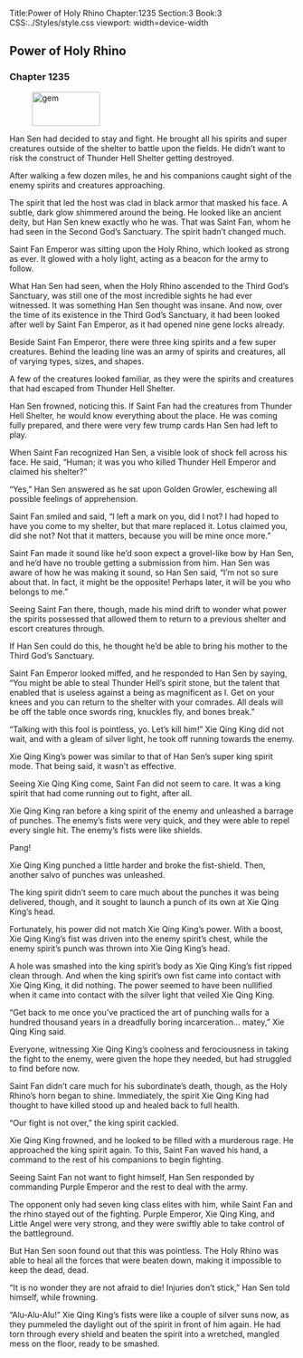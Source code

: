Title:Power of Holy Rhino 
Chapter:1235 
Section:3 
Book:3 
CSS:../Styles/style.css 
viewport: width=device-width
  
## Power of Holy Rhino
### Chapter 1235
  
<figure>
	<img src="../Images/gem.gif" alt="gem" id="gem" width="120" height="60" />
</figure>
  

  
Han Sen had decided to stay and fight. He brought all his spirits and super creatures outside of the shelter to battle upon the fields. He didn’t want to risk the construct of Thunder Hell Shelter getting destroyed.

After walking a few dozen miles, he and his companions caught sight of the enemy spirits and creatures approaching.

The spirit that led the host was clad in black armor that masked his face. A subtle, dark glow shimmered around the being. He looked like an ancient deity, but Han Sen knew exactly who he was. That was Saint Fan, whom he had seen in the Second God’s Sanctuary. The spirit hadn’t changed much.

Saint Fan Emperor was sitting upon the Holy Rhino, which looked as strong as ever. It glowed with a holy light, acting as a beacon for the army to follow.

What Han Sen had seen, when the Holy Rhino ascended to the Third God’s Sanctuary, was still one of the most incredible sights he had ever witnessed. It was something Han Sen thought was insane. And now, over the time of its existence in the Third God’s Sanctuary, it had been looked after well by Saint Fan Emperor, as it had opened nine gene locks already.

Beside Saint Fan Emperor, there were three king spirits and a few super creatures. Behind the leading line was an army of spirits and creatures, all of varying types, sizes, and shapes.

A few of the creatures looked familiar, as they were the spirits and creatures that had escaped from Thunder Hell Shelter.

Han Sen frowned, noticing this. If Saint Fan had the creatures from Thunder Hell Shelter, he would know everything about the place. He was coming fully prepared, and there were very few trump cards Han Sen had left to play.

When Saint Fan recognized Han Sen, a visible look of shock fell across his face. He said, “Human; it was you who killed Thunder Hell Emperor and claimed his shelter?”

“Yes,” Han Sen answered as he sat upon Golden Growler, eschewing all possible feelings of apprehension.

Saint Fan smiled and said, “I left a mark on you, did I not? I had hoped to have you come to my shelter, but that mare replaced it. Lotus claimed you, did she not? Not that it matters, because you will be mine once more.”

Saint Fan made it sound like he’d soon expect a grovel-like bow by Han Sen, and he’d have no trouble getting a submission from him. Han Sen was aware of how he was making it sound, so Han Sen said, “I’m not so sure about that. In fact, it might be the opposite! Perhaps later, it will be you who belongs to me.”

Seeing Saint Fan there, though, made his mind drift to wonder what power the spirits possessed that allowed them to return to a previous shelter and escort creatures through.

If Han Sen could do this, he thought he’d be able to bring his mother to the Third God’s Sanctuary.

Saint Fan Emperor looked miffed, and he responded to Han Sen by saying, “You might be able to steal Thunder Hell’s spirit stone, but the talent that enabled that is useless against a being as magnificent as I. Get on your knees and you can return to the shelter with your comrades. All deals will be off the table once swords ring, knuckles fly, and bones break.”

“Talking with this fool is pointless, yo. Let’s kill him!” Xie Qing King did not wait, and with a gleam of silver light, he took off running towards the enemy.

Xie Qing King’s power was similar to that of Han Sen’s super king spirit mode. That being said, it wasn’t as effective.

Seeing Xie Qing King come, Saint Fan did not seem to care. It was a king spirit that had come running out to fight, after all.

Xie Qing King ran before a king spirit of the enemy and unleashed a barrage of punches. The enemy’s fists were very quick, and they were able to repel every single hit. The enemy’s fists were like shields.

Pang!

Xie Qing King punched a little harder and broke the fist-shield. Then, another salvo of punches was unleashed.

The king spirit didn’t seem to care much about the punches it was being delivered, though, and it sought to launch a punch of its own at Xie Qing King’s head.

Fortunately, his power did not match Xie Qing King’s power. With a boost, Xie Qing King’s fist was driven into the enemy spirit’s chest, while the enemy spirit’s punch was thrown into Xie Qing King’s head.

A hole was smashed into the king spirit’s body as Xie Qing King’s fist ripped clean through. And when the king spirit’s own fist came into contact with Xie Qing King, it did nothing. The power seemed to have been nullified when it came into contact with the silver light that veiled Xie Qing King.

“Get back to me once you’ve practiced the art of punching walls for a hundred thousand years in a dreadfully boring incarceration… matey,” Xie Qing King said.

Everyone, witnessing Xie Qing King’s coolness and ferociousness in taking the fight to the enemy, were given the hope they needed, but had struggled to find before now.

Saint Fan didn’t care much for his subordinate’s death, though, as the Holy Rhino’s horn began to shine. Immediately, the spirit Xie Qing King had thought to have killed stood up and healed back to full health.

“Our fight is not over,” the king spirit cackled.

Xie Qing King frowned, and he looked to be filled with a murderous rage. He approached the king spirit again. To this, Saint Fan waved his hand, a command to the rest of his companions to begin fighting.

Seeing Saint Fan not want to fight himself, Han Sen responded by commanding Purple Emperor and the rest to deal with the army.

The opponent only had seven king class elites with him, while Saint Fan and the rhino stayed out of the fighting. Purple Emperor, Xie Qing King, and Little Angel were very strong, and they were swiftly able to take control of the battleground.

But Han Sen soon found out that this was pointless. The Holy Rhino was able to heal all the forces that were beaten down, making it impossible to keep the dead, dead.

“It is no wonder they are not afraid to die! Injuries don’t stick,” Han Sen told himself, while frowning.

“Alu-Alu-Alu!” Xie Qing King’s fists were like a couple of silver suns now, as they pummeled the daylight out of the spirit in front of him again. He had torn through every shield and beaten the spirit into a wretched, mangled mess on the floor, ready to be smashed.